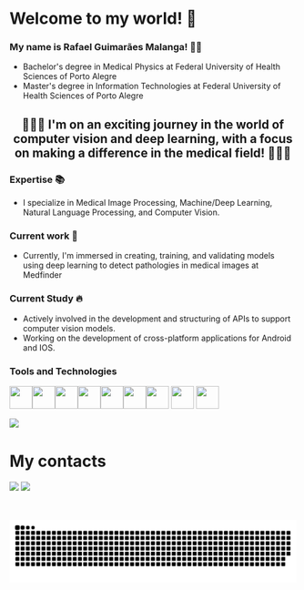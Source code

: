 # Welcome to my world! :wave:

### My name is Rafael Guimarães Malanga! :man_technologist:
* Bachelor's degree in Medical Physics at Federal University of Health Sciences of Porto Alegre
* Master's degree in Information Technologies at Federal University of Health Sciences of Porto Alegre

<div align="center">

## :rocket::rocket::rocket: I'm on an exciting journey in the world of computer vision and deep learning, with a focus on making a difference in the medical field! :rocket::rocket::rocket:

</div>

### Expertise :books:
* I specialize in Medical Image Processing, Machine/Deep Learning, Natural Language Processing, and Computer Vision.

### Current work :microscope:
* Currently, I'm immersed in creating, training, and validating models using deep learning to detect pathologies in medical images at Medfinder 

### Current Study :fire:
* Actively involved in the development and structuring of APIs to support computer vision models.
* Working on the development of cross-platform applications for Android and IOS.

### Tools and Technologies

<img src="https://cdn.jsdelivr.net/gh/devicons/devicon/icons/python/python-original.svg"  width="40" height="40"/><img src="https://cdn.jsdelivr.net/gh/devicons/devicon/icons/tensorflow/tensorflow-original.svg" width="40" height="40"/><img src="https://cdn.jsdelivr.net/gh/devicons/devicon/icons/vscode/vscode-original.svg" width="40" height="40"/><img src="https://cdn.jsdelivr.net/gh/devicons/devicon/icons/git/git-original.svg" width="40" height="40"/><img src="https://cdn.jsdelivr.net/gh/devicons/devicon/icons/latex/latex-original.svg"  width="40" height="40"/><img src="https://cdn.jsdelivr.net/gh/devicons/devicon/icons/linux/linux-original.svg"  width="40" height="40"/><img src="https://cdn.jsdelivr.net/gh/devicons/devicon/icons/matlab/matlab-original.svg"  width="40" height="40"/>
<img src="https://cdn.jsdelivr.net/gh/devicons/devicon/icons/pandas/pandas-original-wordmark.svg"  width="40" height="40"/>
<img src="https://cdn.jsdelivr.net/gh/devicons/devicon/icons/opencv/opencv-plain.svg" width="40" height="40"/>
              
![](https://komarev.com/ghpvc/?username=rgmalanga)

# My contacts
<div>
<a href = "mailto:rg.malanga@gmail.com"><img src="https://img.shields.io/badge/Gmail-D14836?style=for-the-badge&logo=gmail&logoColor=white" target="_blank"></a>
<a href="https://www.linkedin.com/in/rafael-guimarães-malanga" target="_blank"><img src="https://img.shields.io/badge/-LinkedIn-%230077B5?style=for-the-badge&logo=linkedin&logoColor=white" target="_blank"></a>   
</div>

<br>
<br>

![Snake animation](https://raw.githubusercontent.com/rgmalanga/rgmalanga/output/github-contribution-grid-snake-dark.svg)
